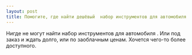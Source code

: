 ```yaml
---
layout: post 
title: Помогите, где найти дешёвый  набор инструментов для автомобиля 
--- 
```

Нигде не могут найти  набор инструментов для автомобиля . Или под заказ и ждать долго, или по заоблачным ценам. Хочется чего-то более доступного.